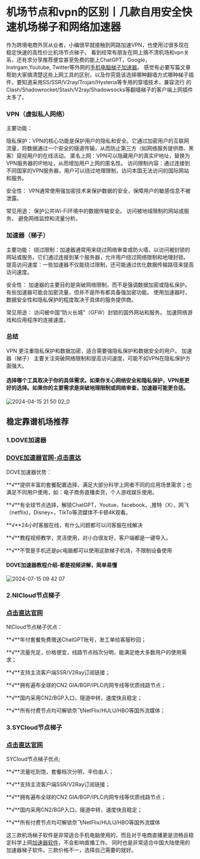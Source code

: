 # 机场节点和vpn的区别丨几款自用安全快速机场梯子和网络加速器

作为跨境电商外贸从业者，小编很早就接触到网路加速VPN，也使用过很多现在稳定快速的高性价比机场节点梯子。
看到经常有朋友在网上搞不清机场和vpn关系，还有求分享推荐便宜甚至免费的能上ChatGPT，Google，Instrgam,Youtube, Twitter等外网的[手机电脑梯子加速器](https://gitlab.com/gaosukexueshangwang/kexueshangwang)。
感觉有必要写篇文章帮助大家搞清楚这些上网工具的区别，以及你究竟该选择哪种翻墙方式哪种梯子插件，要知道采用SS/SSR/V2ray/Trojan/Hysteria等专用的穿墙技术，兼容流行
的Clash/Shadowrocket/Stash/V2ray/Shadowsocks等翻墙梯子的客户端上网插件太多了。

### VPN（虚拟私人网络）
主要功能：

隐私保护：VPN的核心功能是保护用户的隐私和安全。它通过加密用户的互联网流量，将数据通过一个安全的隧道传输，从而防止第三方（如网络服务提供商、黑客）窥视用户的在线活动。
匿名上网：VPN可以隐藏用户的真实IP地址，替换为VPN服务器的IP地址，从而增加用户上网的匿名性。
访问限制内容：通过连接到不同国家的VPN服务器，用户可以绕过地理限制，访问本国无法访问的国际网站和服务。

安全性：
VPN通常使用强加密技术来保护数据的安全，保障用户的敏感信息不被泄露。

常见用途：
保护公共Wi-Fi环境中的数据传输安全。
访问被地域限制的网站或服务。
避免网络监控和流量分析。

### 加速器（梯子）
主要功能：
绕过限制：加速器通常用来绕过网络审查或防火墙，以访问被封锁的网站或服务。它们通过连接到某个服务器，允许用户绕过网络限制和地理封锁。
提高访问速度：一些加速器不仅能绕过限制，还可能通过优化数据传输路径来提高访问速度。

安全性：
加速器的主要目的是突破网络限制，而不是强调数据加密或隐私保护。有些加速器可能会加密流量，但并不是所有都具备强加密功能。
使用加速器时，数据安全性和隐私保护的程度取决于具体的服务提供商。

常见用途：
访问被中国“防火长城”（GFW）封锁的国外网站和服务。
加速网络游戏和应用程序的连接速度。
### 总结
VPN 更注重隐私保护和数据加密，适合需要强隐私保护和数据安全的用户。
加速器（梯子） 主要关注突破网络限制和提高访问速度，可能不如VPN在隐私保护方面强大。

#### 选择哪个工具取决于你的具体需求。如果你关心网络安全和隐私保护，VPN是更好的选择。如果你的主要需求是突破地理限制或网络审查，加速器可能更合适。

![2024-04-15 21 50 02_0](https://github.com/user-attachments/assets/32b0b55b-a0e1-4576-923d-c191cd46d57c)

## 稳定靠谱机场推荐

### 1.DOVE加速器
### [DOVE加速器官网-点击直达](https://dove8.cc/a.php?alavBTtF8UB )

DOVE加速器优势：

**√**提供丰富的套餐配置选择，满足大部分科学上网者不同的应用场景需求；也满足不同用户使用，如：电子商务直播卖货，个人游戏娱乐使用。

**√**有全球节点选择，解锁ChatGPT，Youtue，facebook，,推特（X），网飞（netflix)，Disney+，TikTo等流媒体不卡顿4K观看。

**√**24小时客服在线，有什么问题都可以问客服在线解决

**√**教程视频教学，灵活使用，对小白很友好，客户端都是一键导入。

**√**不管是手机还是pc电脑都可以使用这款梯子机场，不限制设备使用

#### DOVE加速器教程介绍-都是视频讲解，简单易懂

![2024-07-15 09 42 07](https://github.com/user-attachments/assets/7f868da1-8e04-4448-9d62-4dae48dcf922)

### 2.NICloud节点梯子
### [点击直达官网](https://dove8.cc/a.php?alavBTtF8UB )

NICloud节点梯子优点：

**√**年付套餐免费赠送ChatGPT账号，发工单给客服秒回；

**√**流量充足，价格便宜，线路节点档次分明，能满足绝大多数用户的使用需求；

**√**支持主流客户端SSR/V2Ray订阅链接；

**√**拥有遍布全球的CN2 GIA/BGP/IPLC内网专线等优质线路节点；

**√**国内采用CN2/BGP入口，隧道中转，速度快且稳定；

**√**所有付费节点均可解锁奈飞NetFlix/HULU/HBO等国外流媒体；

### 3.SYCloud节点梯子
### [点击直达官网](https://dove8.cc/a.php?alavBTtF8UB )

SYCloud节点梯子优点;

**√**流量吃到饱，套餐档次分明，丰俭由人；

**√**支持主流客户端SSR/V2Ray订阅链接；

**√**拥有遍布全球的CN2 GIA/BGP/IPLC内网专线等优质线路节点；

**√**国内采用CN2/BGP入口，隧道中转，速度快且稳定；

**√**所有付费节点均可解锁奈飞NetFlix/HULU/HBO等国外流媒体

这三款机场梯子软件是非常适合手机电脑使用的，而且对于电商直播更是流畅且稳定科学上网[加速器软件](https://github.com/fafa88902/fafavpn)，不会影响直播工作。
同时也是非常适合中国大陆使用的加速器梯子软件。三款价格不一，选择自己需要的就好。



